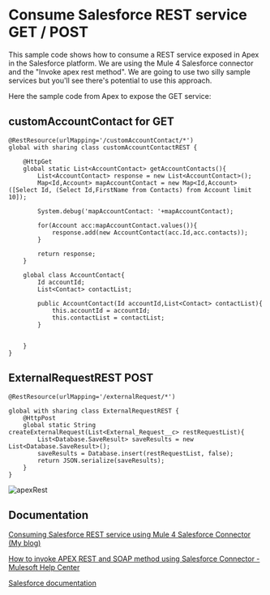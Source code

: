 
# Consume Salesforce REST service GET / POST

This sample code shows how to consume a REST service exposed in Apex in the Salesforce platform.
We are using the Mule 4 Salesforce connector and the "Invoke apex rest method". We are going to use two silly sample services
but you'll see there's potential to use this approach.

Here the sample code from Apex to expose the GET service:




## customAccountContact for GET

```
@RestResource(urlMapping='/customAccountContact/*')
global with sharing class customAccountContactREST {

    @HttpGet
    global static List<AccountContact> getAccountContacts(){
        List<AccountContact> response = new List<AccountContact>();
        Map<Id,Account> mapAccountContact = new Map<Id,Account>([Select Id, (Select Id,FirstName from Contacts) from Account limit 10]); 
        
        System.debug('mapAccountContact: '+mapAccountContact);

        for(Account acc:mapAccountContact.values()){
            response.add(new AccountContact(acc.Id,acc.contacts));
        }

        return response;
    }

    global class AccountContact{
        Id accountId;
        List<Contact> contactList;

        public AccountContact(Id accountId,List<Contact> contactList){
            this.accountId = accountId;
            this.contactList = contactList;
        }

      
    }
}
```

## ExternalRequestREST POST

```
@RestResource(urlMapping='/externalRequest/*')

global with sharing class ExternalRequestREST {
    @HttpPost
    global static String createExternalRequest(List<External_Request__c> restRequestList){
        List<Database.SaveResult> saveResults = new List<Database.SaveResult>();
        saveResults = Database.insert(restRequestList, false);               
        return JSON.serialize(saveResults); 
    }
}

```
![apexRest](https://user-images.githubusercontent.com/1028534/160414374-a1f05775-d742-4cce-97c1-a093f8d4c9ad.png)

## Documentation

[Consuming Salesforce REST service using Mule 4 Salesforce Connector (My blog)](https://yucelmoran.com/consuming-salesforce-rest-service-using-mule-4-salesforce-connector/)

[How to invoke APEX REST and SOAP method using Salesforce Connector - Mulesoft Help Center](https://help.mulesoft.com/s/article/How-to-invoke-APEX-REST-and-SOAP-method-using-Salesforce-Connector)

[Salesforce documentation](https://developer.salesforce.com/docs/atlas.en-us.apexcode.meta/apexcode/apex_integration_intro.htm)








